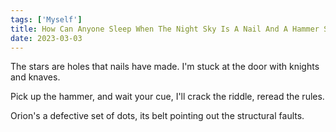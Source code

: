 ```yaml
---  
tags: ['Myself']
title: How Can Anyone Sleep When The Night Sky Is A Nail And A Hammer Shy Of Pouring Down On Us?
date: 2023-03-03
---
```


The stars are holes
that nails have made.
I'm stuck at the door
with knights and knaves.

Pick up the hammer,
and wait your cue,
I'll crack the riddle,
reread the rules.

Orion's a defective set of dots,
its belt pointing out
the structural faults.
